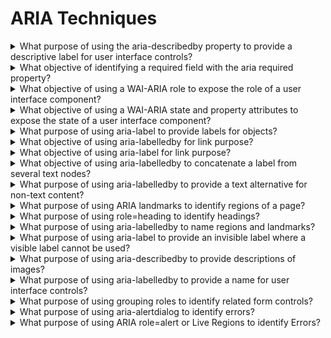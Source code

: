 # ARIA Techniques

<details>
  <summary>What purpose of using the aria-describedby property to provide a descriptive label for user interface controls?</summary>

The purpose of this technique is to demonstrate how to use the WAI-ARIA aria-describedby property to provide programmatically determined, descriptive information about a user interface element. The aria-describedby property may be used to attach descriptive information to one or more elements through the use of an id reference list. The id reference list contains one or more unique element ids.

**Procedure:**

1. Check that there is a user interface control having an aria-describedby attribute that references one or more elements via unique id.
2. Check that the referenced element or elements provide additional information about the user interface control.

[More >>](https://www.w3.org/WAI/WCAG22/Techniques/aria/ARIA1)

</details>

<details>
  <summary>What objective of identifying a required field with the aria required property?</summary>

The objective of this technique is to provide programmatic indication that a form field (which shown through presentation to be required) is mandatory for successful submission of a form.

**Procedure:**

1. Check whether the aria-required attribute is present.
2. Check whether the value of the aria-required attribute is the correct required state of the user interface component.

[More >>](https://www.w3.org/WAI/WCAG22/Techniques/aria/ARIA2)

</details>

<details>
  <summary>What objective of using a WAI-ARIA role to expose the role of a user interface component?</summary>

The objective of this technique is to define the role of an element using the role attribute with one of the non-abstract values defined in the WAI-ARIA Definition of Roles. The WAI-ARIA specification provides an informative description of each role, how it relates to other roles, and the states and properties for each role. When rich internet applications define new user interface widgets, expsing the roles enables users to understand the widget and how to interact with it.

**Procedure:**

1. Check that the value of the role attribute is one of the non-abstract roles from the values defined in the WAI-ARIA specification.
2. Check that the characteristics of the user interface component are described by the role.

[More >>](https://www.w3.org/WAI/WCAG22/Techniques/aria/ARIA4)

</details>

<details>
  <summary>What objective of using a WAI-ARIA state and property attributes to expose the state of a user interface component?</summary>

The objective of this technique is to use WAI-ARIA state and property attributes to expose the state, properties and values of a user interface components so that they can be read and set by assistive technology, and so that assistive technology is notified of changes to these values.

**Procedure:**

1. Check that the required states and properties for the role are present.
2. Check that no WAI-ARIA states or properties that are neither required, supported, nor inherited are present.
3. Check that the state and property values are updated to reflect the current state when the user interface component changes state.

[More >>](https://www.w3.org/WAI/WCAG22/Techniques/aria/ARIA5)

</details>

<details>
  <summary>What purpose of using aria-label to provide labels for objects?</summary>

The purpose of this technique is to provide a label for objects that can be read by assistive technology. The aria-label attribute provides the text label for an object, such as a button. When a screen reader encounters the object, the aria-label text is read so that the user will know what it is.

**Procedure:**

1. Examine wheter the text description accurately labels the object or provides a description of its purpose or provides equivalent information.

[More >>](https://www.w3.org/WAI/WCAG22/Techniques/aria/ARIA6)

</details>

<details>
  <summary>What objective of using aria-labelledby for link purpose?</summary>

With the aria-labelledby attribute, authors can use a visible text element on the page as a lable for a focusable element (a form control or a link). For example, a "read more..." link could be associated with the text of the heading of the preceding section to make the purpose of the link unambiguous.

**Procedure:**

1. Check that each id in the value of the aria labelledby attribute matches an id of a text element used as part of the link purpose.
2. Check that the combined value of the text referenced by the one or more ids in the aria labelledby attribute properly describes the purpose of the link element.

[More >>](https://www.w3.org/WAI/WCAG22/Techniques/aria/ARIA7)

</details>

<details>
  <summary>What objective of using aria-label for link purpose?</summary>

The objective of this technique is to describe the purpose of a link using the aria-label attribute. The aria-label attribute provides a way to place a descriptive text label on an object, such as a link, when there are no elements visible on the page that describe the object.

**Procedure:**

1. Check that the value of the aria-label attribute properly describes the purpose of the link element.

[More >>](https://www.w3.org/WAI/WCAG22/Techniques/aria/ARIA8)

</details>

<details>
  <summary>What objective of using aria-labelledby to concatenate a label from several text nodes?</summary>

The aria-labelledby property can be used to provide a name for all visual objects. Applied to inputs, the aria-labelledby property can be used to provide a name to native inputs as well as non-native elements, such as custom thext inputs constructed with div contenteditable="true".

**Procedure:**

1. Check that ids referenced in aria-labelledby are unique and mathc the ids of the text nodes that together provide teh label.
2. Check that the concatenated content of elements referenced by aria-labelledby is descriptive for the purpose of function of the element labeled.

[More >>](https://www.w3.org/WAI/WCAG22/Techniques/aria/ARIA9)

</details>

<details>
  <summary>What purpose of using aria-labelledby to provide a text alternative for non-text content?</summary>

The purpose of this technique is to provide a short description for an element that can be read by assistive technologies by using the aria-labelledby attribute. The aria-labelledby attribute associates an element with text that is visible elsewhere on the page by using an id reference value that matches the id attribute of the labeling element. Assistive technology such as screen readers use the text of the element identified by the value of the aria-labelledby attribute as the text alternative for the element with the attribute.

**Procedure:**

1. Examine each element where the aria-labelledby attribute is present and the element does not support the alt attribute.
2. Check whetehr the value of the aria-labelledby attribute is the id of an element on the web page.
3. Determine that the text of the element identified by the aria-labelledby attribute accurately labels the element, provides a description of its purpose, or provides equivalent information.

[More >>](https://www.w3.org/WAI/WCAG22/Techniques/aria/ARIA10)

</details>

<details>
  <summary>What purpose of using ARIA landmarks to identify regions of a page?</summary>

The purpose of this technique is to provide programmatic access to sections of a web page. Landmark roles (or "landmarks") programmatically identify sections of a page. Landmarks help assistive technology (AT) users orient themselves to a page and help them navigate easily to various sections of a page.

**Procedure:**

1. Examine each element with a landmark role.
2. Examine wheter the correct element has been used to mark up content. For example: a navigation role has been used to mark up a section with navigation links, or the main role is used to contain the page's main content.
3. If a landmark region needs to have an accessible name to be exposed as a landmark, check to see that there is an accessible name.

[More >>](https://www.w3.org/WAI/WCAG22/Techniques/aria/ARIA11)

</details>

<details>
  <summary>What purpose of using role=heading to identify headings?</summary>

The purpose of this technique is to provide a way for Assistive Technologies (AT) to identify a piece of content as a heading Applying role="heading" to an element causes an AT (like a screen reader) to treat it as though it were a heading. The role="heading" property must be paired with the aria-level property to define the heading level.

**Procedure:**

1. Examine each element with the attribute role="heading".
2. Determine whether the content of the element is appropriate as a heading.
3. Determine wheter the aria-level value is the appropriate hierarchical level.

[More >>](https://www.w3.org/WAI/WCAG22/Techniques/aria/ARIA12)

</details>

<details>
  <summary>What purpose of using aria-labelledby to name regions and landmarks?</summary>

The purpose of this technique is to provide names for regions of a page that can be read by assistive technology. The aria-labelledby attribute provides a way to associate a section of the page marked up as a region or landmarks with text that is on the page that labels it.

**Procedure:**

1. Examine each element with attribute role=region or with a landmark role, where an aria labelledby attribute is also present.
2. Check that the value of the aria labelledby attribute is the id of an element on the page.
3. Check that the text of the element with that id accurately labels the section of the page.

[More >>](https://www.w3.org/WAI/WCAG22/Techniques/aria/ARIA13)

</details>

<details>
  <summary>What purpose of using aria-label to provide an invisible label where a visible label cannot be used?</summary>

In some situations, elements can be given the attribute aria-label to provide an accessible name for situations when there is no visible label due to a chosen design approach or layout but the context and visual appearance of the control make its purpose clear.

In other situations elements can be given the attribute aria-label to provide an accessible name when the native HTML labeling element is not supported by the control - for example, when a div set to contentEditable is used instead of native form elements such as input type="text" or textarea in order to provide a richer text editing experience.

**Procedure:**

1. Check that the value of the aria-label attribute properly describes the purpose of an element where user inptu is required.

[More >>](https://www.w3.org/WAI/WCAG22/Techniques/aria/ARIA14)

</details>

<details>
  <summary>What purpose of using aria-describedby to provide descriptions of images?</summary>

The objective of this technique is to provide descriptions of images when a short text alternative does not adequately convey the function or information provided in the object.

**Procedure:**

1. Examine each image element where a aria-describedby attribute is present.
2. Examine whether the aria-describedby attribute programmatically associates an element with its thext description, via the id attribute on the element where the text to be used as the description is found.
3. Examine whether the combined text equivalent and associated text description accurately describe or provide the equivalent purpose to the object.

[More >>](https://www.w3.org/WAI/WCAG22/Techniques/aria/ARIA15)

</details>

<details>
  <summary>What purpose of using aria-labelledby to provide a name for user interface controls?</summary>

The purpose of this technique is to provide names for user interface controls that can be read by assistive technology. WAI-ARIA provides a way to associate text with a section, drawing, form element, picture, and so on using the aria labelledby. This techniques uses the aria-labelledby attribute to associate a user interface control, such as a form field, with text on the page that labels it.

**Procedure:**

1. Check tat the value of the aria labelledby attribute is the id of an element or a space separated list of ids on the web page.
2. Check that the text of the referenced element or elements accurately labels the user interface control.

[More >>](https://www.w3.org/WAI/WCAG22/Techniques/aria/ARIA16)

</details>

<details>
  <summary>What purpose of using grouping roles to identify related form controls?</summary>

The objective of this technique is to mark up a set of related controls within a form as a group. Any label associated with the group also seves as a common label or qualifier for individual controls in the group. Assistive technologies can indicate the start and end of the group and the group's label as one navigates into and out of the group. This is a vable alternative for grouping form controls programmatically when the user interface's design makes it difficult to employ the fieldset / legned technique.

**Procedure:**

1. Check that the group of logically related input or select elements are contained within an element with role=group.
2. Check that this group has an accessible name defined using aria-label or aria-labelledby.

[More >>](https://www.w3.org/WAI/WCAG22/Techniques/aria/ARIA17)

</details>

<details>
  <summary>What purpose of using aria-alertdialog to identify errors?</summary>

The purpose of this technique is to alert people that an input error has occurred. Using role="alertdialog" creates a notification. This notification should be modal with the following characteristics:

- aria-label or aria-labelledby attribute gives the alertdialog and accessible name.
- The alertdialog contains at least one focussable element, and the focus should move to that element when the alertdialog opens.
- The tab order is constrained within the alertdialog whilst it is open.
- When the alertdialog is dismissed, the focus moves back to the position it had before the alertdialog opened, if possible.

**Procedure:**

1. Trigger the error that couses the alertdialog to appear.
2. Determine that the alertdialog contains at least one focusable element, and the focus moves to that element when the alertdialog opens.
3. Determine that the tab order is constrained within the alertdialog while it is open, and when the alertdialog is dismissed, the focus moves back to the position it had before the alertdialog opened, if possible.
4. Examine the element with alertdialog applied.
5. Determine that either the aria-label or aria-labelledby attribute has been correctly used to give the alertdialog an accessible name.
6. Determine that the contents of the alertdialog identifies the input error.
7. Determine wheter contents of the alertdialog suggests how to fix the error.

[More >>](https://www.w3.org/WAI/WCAG22/Techniques/aria/ARIA18)

</details>

<details>
  <summary>What purpose of using ARIA role=alert or Live Regions to identify Errors?</summary>

The purpose of this technique is to notify Assistive Technologies (AT) when an input error occurs. The aria-live attribute makes it possible for an AT (such as a screen reader) to be notified when error messages are injected into a Live Region container. The content within the aria-live region is automatically read by the AT, without the AT having to focus on the place where the text is displayed.

**Procedure:**

1. Determine that an empty error container role=alert or aria-live=assertive attribute is present in the DOM at page load.
2. Trigger the error that causes the content in the live region to appear or update.
3. Determine that the error message was injected into the already present error container.

[More >>](https://www.w3.org/WAI/WCAG22/Techniques/aria/ARIA19)

</details>

